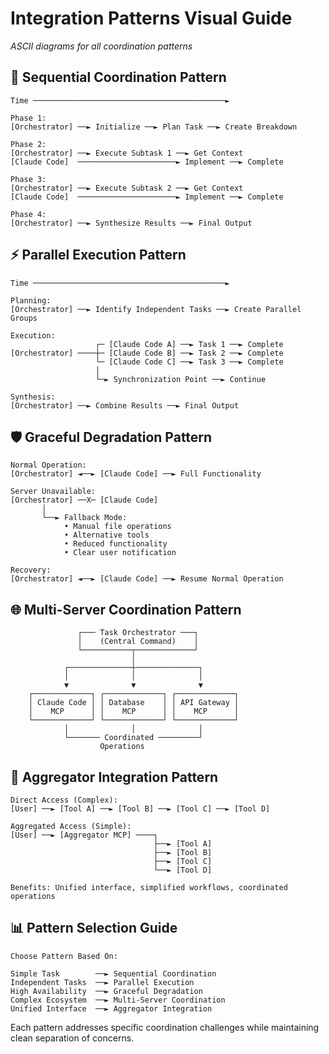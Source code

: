 # Integration Patterns Visual Guide

*ASCII diagrams for all coordination patterns*

## 🔄 Sequential Coordination Pattern

```
Time ───────────────────────────────────────────►

Phase 1:
[Orchestrator] ──► Initialize ──► Plan Task ──► Create Breakdown

Phase 2:
[Orchestrator] ──► Execute Subtask 1 ──► Get Context
[Claude Code]  ──────────────────────► Implement ──► Complete

Phase 3:
[Orchestrator] ──► Execute Subtask 2 ──► Get Context
[Claude Code]  ──────────────────────► Implement ──► Complete

Phase 4:
[Orchestrator] ──► Synthesize Results ──► Final Output
```

## ⚡ Parallel Execution Pattern

```
Time ───────────────────────────────────────────►

Planning:
[Orchestrator] ──► Identify Independent Tasks ──► Create Parallel Groups

Execution:
                   ┌─ [Claude Code A] ──► Task 1 ──► Complete
[Orchestrator] ────┼─ [Claude Code B] ──► Task 2 ──► Complete
                   └─ [Claude Code C] ──► Task 3 ──► Complete
                   │
                   └─► Synchronization Point ──► Continue

Synthesis:
[Orchestrator] ──► Combine Results ──► Final Output
```

## 🛡️ Graceful Degradation Pattern

```
Normal Operation:
[Orchestrator] ◄──► [Claude Code] ──► Full Functionality

Server Unavailable:
[Orchestrator] ──X─ [Claude Code]
       │
       └──► Fallback Mode:
            • Manual file operations
            • Alternative tools
            • Reduced functionality
            • Clear user notification

Recovery:
[Orchestrator] ◄──► [Claude Code] ──► Resume Normal Operation
```

## 🌐 Multi-Server Coordination Pattern

```
               ┌─── Task Orchestrator ───┐
               │    (Central Command)    │
               └───────────┬─────────────┘
                           │
            ┌──────────────┼──────────────┐
            │              │              │
            ▼              ▼              ▼
    ┌─────────────┐ ┌─────────────┐ ┌─────────────┐
    │ Claude Code │ │ Database    │ │ API Gateway │
    │    MCP      │ │    MCP      │ │    MCP      │
    └─────────────┘ └─────────────┘ └─────────────┘
            │              │              │
            └─────── Coordinated ─────────┘
                    Operations
```

## 🔗 Aggregator Integration Pattern

```
Direct Access (Complex):
[User] ──► [Tool A] ──► [Tool B] ──► [Tool C] ──► [Tool D]

Aggregated Access (Simple):
[User] ──► [Aggregator MCP] ────┐
                                ├──► [Tool A]
                                ├──► [Tool B]  
                                ├──► [Tool C]
                                └──► [Tool D]

Benefits: Unified interface, simplified workflows, coordinated operations
```

## 📊 Pattern Selection Guide

```
Choose Pattern Based On:

Simple Task        ──► Sequential Coordination
Independent Tasks  ──► Parallel Execution  
High Availability  ──► Graceful Degradation
Complex Ecosystem  ──► Multi-Server Coordination
Unified Interface  ──► Aggregator Integration
```

Each pattern addresses specific coordination challenges while maintaining clean separation of concerns.
